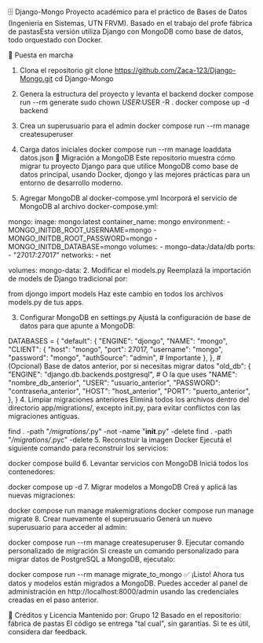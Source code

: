 🗄️ Django-Mongo
Proyecto académico para el práctico de Bases de Datos (Ingeniería en Sistemas, UTN FRVM). Basado en el trabajo del profe fábrica de pastasEsta versión utiliza Django con MongoDB como base de datos, todo orquestado con Docker.

🚀 Puesta en marcha
1. Clona el repositorio
git clone https://github.com/Zaca-123/Django-Mongo.git
cd Django-Mongo
2. Genera la estructura del proyecto y levanta el backend
docker compose run --rm generate
sudo chown $USER:$USER -R .
docker compose up -d backend
3. Crea un superusuario para el admin
docker compose run --rm manage createsuperuser
4. Carga datos iniciales
docker compose run --rm manage loaddata datos.json
🔄 Migración a MongoDB
Este repositorio muestra cómo migrar tu proyecto Django para que utilice MongoDB como base de datos principal, usando Docker, djongo y las mejores prácticas para un entorno de desarrollo moderno.

1. Agregar MongoDB al docker-compose.yml
Incorporá el servicio de MongoDB al archivo docker-compose.yml:

mongo:
  image: mongo:latest
  container_name: mongo
  environment:
    - MONGO_INITDB_ROOT_USERNAME=mongo
    - MONGO_INITDB_ROOT_PASSWORD=mongo
    - MONGO_INITDB_DATABASE=mongo
  volumes:
    - mongo-data:/data/db
  ports:
    - "27017:27017"
  networks:
    - net

volumes:
  mongo-data:
2. Modificar el models.py
Reemplazá la importación de models de Django tradicional por:

from djongo import models
Haz este cambio en todos los archivos models.py de tus apps.

3. Configurar MongoDB en settings.py
Ajustá la configuración de base de datos para que apunte a MongoDB:

DATABASES = {
    "default": {
        "ENGINE": "djongo",
        "NAME": "mongo",
        "CLIENT": {
            "host": "mongo",
            "port": 27017,
            "username": "mongo",
            "password": "mongo",
            "authSource": "admin",  # Importante
        },
    },
    # (Opcional) Base de datos anterior, por si necesitas migrar datos
    "old_db": {
        "ENGINE": "django.db.backends.postgresql",  # O la que uses
        "NAME": "nombre_db_anterior",
        "USER": "usuario_anterior",
        "PASSWORD": "contraseña_anterior",
        "HOST": "host_anterior",
        "PORT": "puerto_anterior",
    },
}
4. Limpiar migraciones anteriores
Eliminá todos los archivos dentro del directorio app/migrations/, excepto init.py, para evitar conflictos con las migraciones antiguas.

find . -path "*/migrations/*.py" -not -name "__init__.py" -delete
find . -path "*/migrations/*.pyc"  -delete
5. Reconstruir la imagen Docker
Ejecutá el siguiente comando para reconstruir los servicios:

docker compose build
6. Levantar servicios con MongoDB
Iniciá todos los contenedores:

docker compose up -d
7. Migrar modelos a MongoDB
Creá y aplicá las nuevas migraciones:

docker compose run manage makemigrations
docker compose run manage migrate
8. Crear nuevamente el superusuario
Generá un nuevo superusuario para acceder al admin:

docker compose run --rm manage createsuperuser
9. Ejecutar comando personalizado de migración
Si creaste un comando personalizado para migrar datos de PostgreSQL a MongoDB, ejecutalo:

docker compose run --rm manage migrate_to_mongo
✅ ¡Listo! Ahora tus datos y modelos están migrados a MongoDB. Puedes acceder al panel de administración en http://localhost:8000/admin usando las credenciales creadas en el paso anterior.

🤝 Créditos y Licencia
Mantenido por: Grupo 12
Basado en el repositorio: fábrica de pastas
El código se entrega "tal cual", sin garantías. Si te es útil, considera dar feedback.

